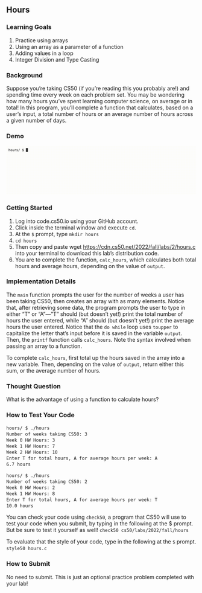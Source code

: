 
## Hours 

### Learning Goals
1. Practice using arrays 
2. Using an array as a parameter of a function 
3. Adding values in a loop 
4. Integer Division and Type Casting 

### Background 
Suppose you’re taking CS50 (if you’re reading this you probably are!) and spending time every week on each problem set. You may be wondering how many hours you’ve spent learning computer science, 
on average or in total! In this program, you’ll complete a function that 
calculates, based on a user’s input, a total number of hours or an average 
number of hours across a given number of days.

### Demo 
<img src="hoursDemo.gif">

### Getting Started 
1. Log into code.cs50.io using your GitHub account.
2. Click inside the terminal window and execute ```cd```.
3. At the ```$``` prompt, type ```mkdir hours```
4. ```cd hours``` 
5. Then copy and paste wget https://cdn.cs50.net/2022/fall/labs/2/hours.c into your terminal to download this lab’s distribution code.
6. You are to complete the function, ```calc_hours```, which calculates both total hours and average hours, depending on the value of ```output```.

### Implementation Details 
The ```main``` function prompts the user for the number of weeks a user has been taking CS50, 
then creates an array with as many elements. Notice that, after retrieving some data, 
the program prompts the user to type in either “T” or “A”—”T” should (but doesn’t yet!) print the total 
number of hours the user entered, while “A” should (but doesn’t yet!) print the average hours the user entered. 
Notice that the ```do while``` loop uses ```toupper``` to capitalize the letter that’s input 
before it is saved in the variable ```output```. Then, the ```printf``` function calls 
```calc_hours```. Note the syntax involved when passing an array to a function.

To complete ```calc_hours```, first total up the hours saved in the array into a new variable. Then, depending on the value of ```output```, return either this sum, or the average number of hours.



### Thought Question 
What is the advantage of using a function to calculate hours?

### How to Test Your Code 

```
hours/ $ ./hours
Number of weeks taking CS50: 3
Week 0 HW Hours: 3
Week 1 HW Hours: 7
Week 2 HW Hours: 10
Enter T for total hours, A for average hours per week: A
6.7 hours
```

```
hours/ $ ./hours
Number of weeks taking CS50: 2
Week 0 HW Hours: 2
Week 1 HW Hours: 8
Enter T for total hours, A for average hours per week: T
10.0 hours
```

You can check your code using ```check50```, a program that CS50 will use to test your code when you submit, by typing in the following at the $ prompt. But be sure to test it yourself as well!
```check50 cs50/labs/2022/fall/hours```

To evaluate that the style of your code, type in the following at the ```$``` prompt.
```style50 hours.c```

### How to Submit 
No need to submit. This is just an optional practice problem completed with your lab! 